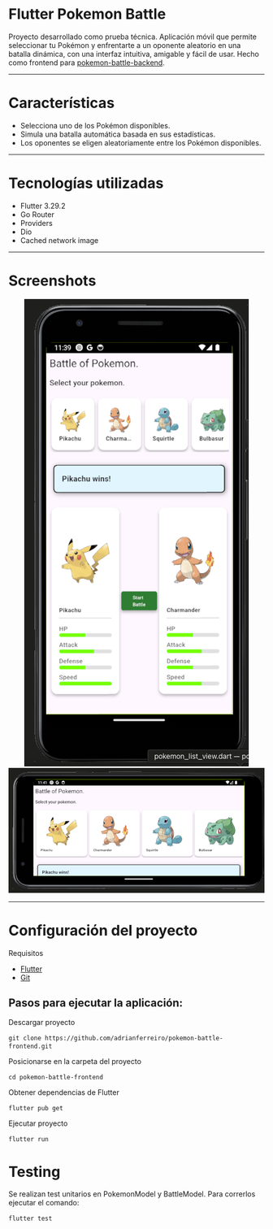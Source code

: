 # Flutter Pokemon Battle

Proyecto desarrollado como prueba técnica. Aplicación móvil que permite seleccionar tu Pokémon y enfrentarte a un oponente aleatorio en una batalla dinámica, con una interfaz intuitiva, amigable y fácil de usar.
Hecho como frontend para [pokemon-battle-backend](https://github.com/adrianferreiro/pokemon-battle-backend).

---

# Características

- Selecciona uno de los Pokémon disponibles.
- Simula una batalla automática basada en sus estadísticas.
- Los oponentes se eligen aleatoriamente entre los Pokémon disponibles.

---

# Tecnologías utilizadas

- Flutter 3.29.2
- Go Router
- Providers
- Dio
- Cached network image

---

# Screenshots

<div align="center">
  <img src="images/screenshot_001.png" alt="Lista de Pokémon" />
  </br>
  <img src="images/screenshot_002.png" alt="Lista de Pokémon" />
</div>

---

# Configuración del proyecto

Requisitos

- [Flutter](https://docs.flutter.dev/get-started/install)
- [Git](https://git-scm.com/)

## Pasos para ejecutar la aplicación:

Descargar proyecto

```
git clone https://github.com/adrianferreiro/pokemon-battle-frontend.git
```

Posicionarse en la carpeta del proyecto

```
cd pokemon-battle-frontend
```

Obtener dependencias de Flutter

```
flutter pub get
```

Ejecutar proyecto

```
flutter run
```

# Testing

Se realizan test unitarios en PokemonModel y BattleModel. Para correrlos ejecutar el comando:

```
flutter test
```
